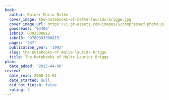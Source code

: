 ```yaml
---
book:
  author: Rainer Maria Rilke
  cover_image: the-notebooks-of-malte-laurids-brigge.jpg
  cover_image_url: https://i.gr-assets.com/images/S/compressed.photo.goodreads.com/books/1348925210l/93405.jpg
  goodreads: '93405'
  isbn10: 0393308812
  isbn13: '9780393308815'
  pages: '237'
  publication_year: '1992'
  slug: the-notebooks-of-malte-laurids-brigge
  title: The Notebooks of Malte Laurids Brigge
plan:
  date_added: '2015-04-08'
review:
  date_read: 2008-11-01
  date_started: null
  did_not_finish: false
  rating: 3
---
```


